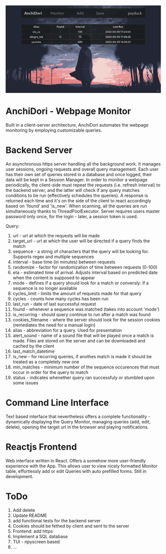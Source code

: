 ![webfront](src/common/imgs/webfront.png)

<h1>AnchiDori - Webpage Monitor</h1>

Built in a client-server architecture, AnchiDori automates the webpage monitoring by employing customizable queries. 

<h1>Backend Server</h1>
An asynchronous https server handling all the background work. It manages user sessions, ongoing requests and overall query management. Each user has their own set of queries stored in a database and once logged, their data will be kept in a Session Manager. In order to monitor a webpage periodically, the client-side must repeat the requests (i.e. refresh interval) to the backend server, and the latter will check if any query matches conditions to be run (effectively schedules the queries). A response is returned each time and it's on the side of the client to react accordingly based on 'found' and 'is_new'. When scanning, all the queries are run simultaneously thanks to ThreadPoolExecutor. Server requires users master password only once, for the login - later, a session token is used.

<p>
<p>Query:<p>
<ol>
<li>url - url at which the requests will be made</li>
<li>target_url - url at which the user will be directed if a query finds the match</li>
<li>sequence - a string of characters that the query will be looking for. Supports regex and multiple sequences</li>
<li>interval - base time (in minutes) between requests</li>
<li>randomize - factor for randomization of time between requests (0-100)</li>
<li>eta - estimated time of arrival. Adjusts interval based on predicted date when the content is supposed to appear</li>
<li>mode - defines if a query should look for a match or conversly: if a sequence is no longer available</li>
<li>cycles_limit - limits the amount of requests made for that query</li>
<li>cycles - counts how many cycles has been run</li>
<li>last_run - date of last successful request</li>
<li>found - whenever a sequence was matched (takes into account 'mode')</li>
<li>is_recurring - should query continue to run after a match was found</li>
<li>cookies_filename - where the server should look for the session cookies (remediates the need for a manual login)</li>
<li>alias - abbreviation for a query. Used for presentation</li>
<li>alert_sound - name of a sound file that will be played once a match is made. Files are stored on the server and can be downloaded and cached by the client</li>
<li>last_match_datetime</li>
<li>is_new - for recurring queries, if anothes match is made it should be treated as a completely new one</li>
<li>min_matches - minimum number of the sequence occurences that must occur in order for the query to match</li>
<li>status - indicates whenether query ran successfuly or stumbled upon some issues</li>
</ol>

<h1>Command Line Interface</h1>
Text based interface that nevertheless offers a complete functionality - dynamically displaying the Query Monitor, managing queries (add, edit, delete), opening the target url in the browser and playing notifications. 

<h1>Reactjs Frontend</h1>
Web interface written in React. Offers a somehow more user-friendly experience with the App. This allows user to view nicely formatted Monitor table, effortlessly add or edit Queries with auto prefilled forms. Still in development.

<h1>ToDo</h1>
<ol>
<li>Add delete</li>
<li>Update README</li>
<li>add functional tests for the backend server</li>
<li>Cookies should be fethed by client and sent to the server</li>
<li>Frontend: add https</li>
<li>Implement a SQL database</li>
<li>TUI - npyscreen based</li>
<li>...</li>
</ol>